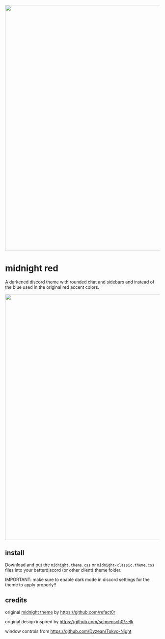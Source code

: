 <img width=800 src="https://github.com/viacoro/midnight-discord-red/assets/103315372/ca5ce084-50ea-41f5-9f77-20bfd7628ec2">

# midnight red

A darkened discord theme with rounded chat and sidebars and instead of the blue used in the original red accent colors.

<img width=800 src="https://github.com/viacoro/midnight-discord-red/assets/103315372/c6f365d6-1a4e-4043-87e5-2bec2db7ddad">

## install

Download and put the `midnight.theme.css` or `midnight-classic.theme.css` files into your betterdiscord (or other client) theme folder.

IMPORTANT: make sure to enable dark mode in discord settings for the theme to apply properly!!
 
## credits

original [midnight theme](https://betterdiscord.app/theme/midnight) by <https://github.com/refact0r>

original design inspired by <https://github.com/schnensch0/zelk>

window controls from <https://github.com/Dyzean/Tokyo-Night>
